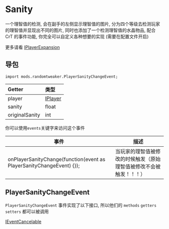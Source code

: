 # Sanity

一个理智值的检测, 会在副手的左侧显示理智值的图片, 分为四个等级去检测玩家的理智值并显现出不同的图片, 同时也添加了一个检测理智值的水晶物品, 配合 CrT 的事件功能,
你完全可以自定义各种想要的实现 (需要在配置文件开启)

更多请看 [IPlayerExpansion](https://github.com/ikexing-cn/RandomTweaker/blob/master/wiki/zh_cn/IPlayerExpansion.md)

## 导包

~~~zenscript
import mods.randomtweaker.PlayerSanityChangeEvent;
~~~

| Getter  | 类型    |
| :------------- | :------ |
| player         | [IPlayer](https://docs.blamejared.com/1.12/en/Vanilla/Players/IPlayer/) |
| sanity         | float   |
| originalSanity | int     |

你可以使用`events`关键字来访问这个事件

| 事件                                                         | 描述                                                         |
| ------------------------------------------------------------ | ------------------------------------------------------------ |
| onPlayerSanityChange(function(event as PlayerSanityChangeEvent) {}); | 当玩家的理智值被修改的时候触发（原始理智值被修改不会被触发！！！） |

## PlayerSanityChangeEvent

`PlayerSanityChangeEvent` 事件实现了以下接口, 所以他们的 `methods` `getters` `setters` 都可以被调用

[IEventCancelable](https://docs.blamejared.com/1.12/en/Vanilla/Events/Events/IEventCancelable/)
